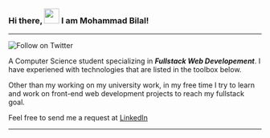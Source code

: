  ### Hi there, <img src="https://raw.githubusercontent.com/MartinHeinz/MartinHeinz/master/wave.gif" width="30px"> I am Mohammad Bilal!
 
 ---
 
 ![Follow on Twitter](https://img.shields.io/twitter/follow/mohammadbil1998?style=social)
 
 A Computer Science student specializing in ***Fullstack Web Developement***. I have experiened with technologies that are listed in the toolbox below. 
 
 Other than my working on my university work, in my free time I try to learn and work on front-end web development projects to reach my fullstack goal. 
 
 Feel free to send me a request at [LinkedIn](https://www.linkedin.com/in/mohammad-bilal-45440b168/)
 
 ---
 
 
